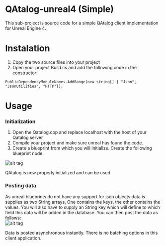 # QAtalog-unreal4 (Simple)
This sub-project is source code for a simple QAtalog client implementation for Unreal Engine 4.

# Instalation
1. Copy the two source files into your project
2. Open your project Build.cs and add the following code in the constructor:
```
PublicDependencyModuleNames.AddRange(new string[] { "Json", "JsonUtilities", "HTTP"});
```
# Usage
### Initialization
1. Open the Qatalog.cpp and replace localhost with the host of your Qatalog server
2. Compile your project and make sure unreal has found the code.
3. Create a blueprint from which you will initialize. Create the following blueprint node: 

![alt tag](https://i.gyazo.com/9050fe4fec6a04d2ddb5f2267d237a6a.png)

QAtalog is now properly initialized and can be used.
### Posting data
As unreal blueprints do not have any support for json objects data is supplies as two String arrays, One contains the keys, the other contains the values. You will also have to supply an String key which will define to which field this data will be added in the database. You can then post the data as follows: <br>
![alt tag](https://i.gyazo.com/6a7ca3bfd4bb87cbbe00b504677f5c32.png)

Data is posted asynchronous instantly. There is no batching options in this client application.
